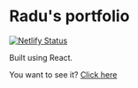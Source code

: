 # Radu's portfolio

[![Netlify Status](https://api.netlify.com/api/v1/badges/c24b30b9-d280-4f35-9055-e84baecc564e/deploy-status)](https://app.netlify.com/sites/agitated-lamarr-c83b74/deploys)

Built using React.

You want to see it? [Click here](https://radualex.me)
